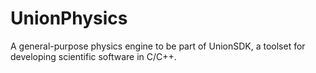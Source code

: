 # UnionPhysics
A general-purpose physics engine to be part of UnionSDK, a toolset for developing scientific software in C/C++.
